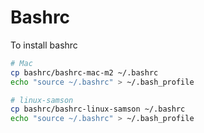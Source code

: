 # Bashrc

To install bashrc

```sh
# Mac
cp bashrc/bashrc-mac-m2 ~/.bashrc
echo "source ~/.bashrc" > ~/.bash_profile

# linux-samson
cp bashrc/bashrc-linux-samson ~/.bashrc
echo "source ~/.bashrc" > ~/.bash_profile
```
